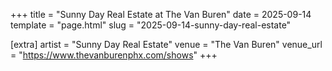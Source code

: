 +++
title = "Sunny Day Real Estate at The Van Buren"
date = 2025-09-14
template = "page.html"
slug = "2025-09-14-sunny-day-real-estate"

[extra]
artist = "Sunny Day Real Estate"
venue = "The Van Buren"
venue_url = "https://www.thevanburenphx.com/shows"
+++

